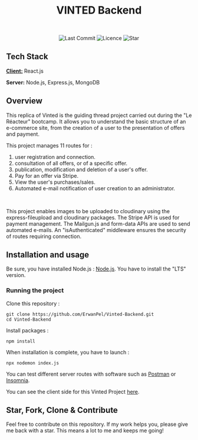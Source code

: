 
<h1 align="center">
VINTED Backend

</h1>

</br>

<p align="center">
	<img alt="Last Commit" src="https://img.shields.io/github/last-commit/ErwanPel/Vinted-Backend.svg?style=flat-square">
	<img alt="Licence" src="https://img.shields.io/github/license/ErwanPel/Vinted-Backend.svg?style=flat-square">
	<img alt="Star" src="https://img.shields.io/badge/you%20like%20%3F-STAR%20ME-blue.svg?style=flat-square">
</p>


## Tech Stack

[**Client:**](https://github.com/ErwanPel/Vinted-frontend) React.js

**Server:** Node.js, Express.js, MongoDB

## Overview

This replica of Vinted is the guiding thread project carried out during the "Le Réacteur" bootcamp. It allows you to understand the basic structure of an e-commerce site, from the creation of a user to the presentation of offers and payment.

This project manages 11 routes for :

1) user registration and connection.
2) consultation of all offers, or of a specific offer.
3) publication, modification and deletion of a user's offer.
4) Pay for an offer via Stripe.
5) View the user's purchases/sales.
6) Automated e-mail notification of user creation to an administrator.

</br>

This project enables images to be uploaded to cloudinary using the express-fileupload and cloudinary packages.
The Stripe API is used for payment management.
The Mailgun.js and form-data APIs are used to send automated e-mails.
An "isAuthenticated" middleware ensures the security of routes requiring connection.




## Installation and usage

Be sure, you have installed Node.js : [Node.js](https://nodejs.org/en). You have to install the "LTS" version.

### Running the project

Clone this repository :

```
git clone https://github.com/ErwanPel/Vinted-Backend.git
cd Vinted-Backend
```

Install packages :

```
npm install

```

When installation is complete, you have to launch  :

```
npx nodemon index.js

```

You can test different server routes with software such as [Postman](https://www.postman.com/) or [Insomnia](https://insomnia.rest/).

You can see the client side for this Vinted Project [here](https://github.com/ErwanPel/Vinted-frontend).

## Star, Fork, Clone & Contribute

Feel free to contribute on this repository. If my work helps you, please give me back with a star. This means a lot to me and keeps me going!
